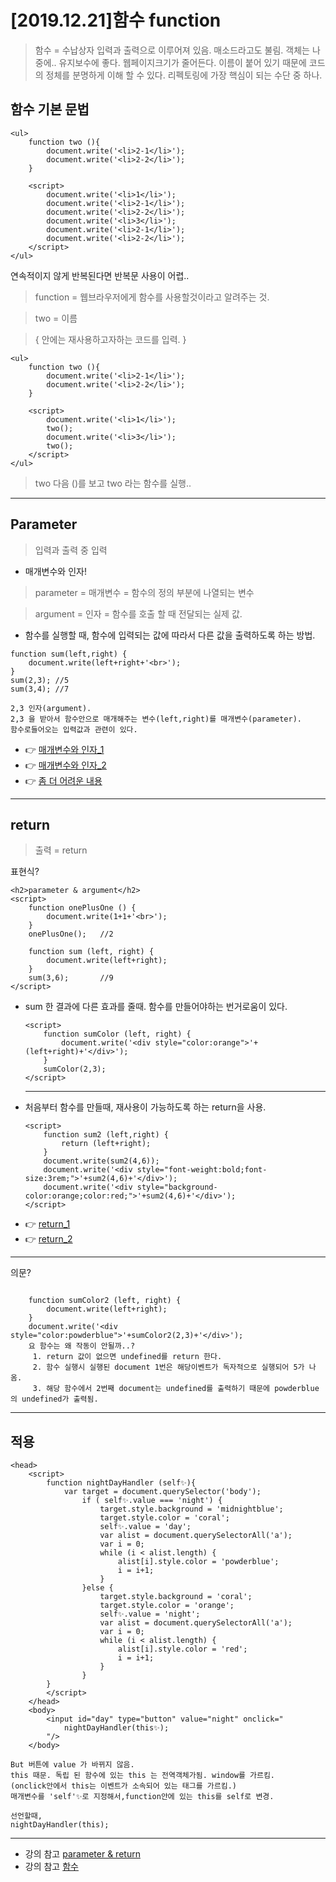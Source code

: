 [2019.12.21]함수 function
=======
> 함수 = 수납상자
> 입력과 출력으로 이루어져 있음.
매소드라고도 불림.
객체는 나중에..
유지보수에 좋다.
웹페이지크기가 줄어든다.
이름이 붙어 있기 때문에 코드의 정체를 분명하게 이해 할 수 있다.
리펙토링에 가장 핵심이 되는 수단 중 하나.

## 함수 기본 문법
```
<ul>
    function two (){
        document.write('<li>2-1</li>');
        document.write('<li>2-2</li>');
    }

    <script>
        document.write('<li>1</li>');
        document.write('<li>2-1</li>');
        document.write('<li>2-2</li>');
        document.write('<li>3</li>');
        document.write('<li>2-1</li>');
        document.write('<li>2-2</li>');
    </script>
</ul>
```
연속적이지 않게 반복된다면 반복문 사용이 어렵..
> function = 웹브라우저에게 함수를 사용할것이라고 알려주는 것.

> two  =  이름

> { 안에는 재사용하고자하는 코드를 입력. }
```
<ul>
    function two (){
        document.write('<li>2-1</li>');
        document.write('<li>2-2</li>');
    }

    <script>
        document.write('<li>1</li>');
        two();
        document.write('<li>3</li>');
        two();
    </script>
</ul>
```
> two 다음 ()를 보고 two 라는 함수를 실행..


***
## Parameter
> 입력과 출력 중 입력
- 매개변수와 인자!
> parameter = 매개변수 = 함수의 정의 부분에 나열되는 변수

> argument  = 인자 = 함수를 호출 할 때 전달되는 실제 값.
* 함수를 실행할 때, 함수에 입력되는 값에 따라서 다른 값을 출력하도록 하는 방법.
```
function sum(left,right) {
    document.write(left+right+'<br>');
}
sum(2,3); //5
sum(3,4); //7

2,3 인자(argument). 
2,3 을 받아서 함수안으로 매개해주는 변수(left,right)를 매개변수(parameter).
함수로들어오는 입력값과 관련이 있다.
```
* 👉 [매개변수와 인자_1](https://m.blog.naver.com/PostView.nhn?blogId=frhn00&logNo=220661516312&proxyReferer=https%3A%2F%2Fwww.google.com%2F)
* 👉 [매개변수와 인자_2](https://wayhome25.github.io/etc/2017/12/31/parameter-argument/)
* 👉 [좀 더 어려운 내용](https://gahee0416.tistory.com/15)
***
## return
> 출력 = return

표현식?
```
<h2>parameter & argument</h2>
<script>
    function onePlusOne () {
        document.write(1+1+'<br>');
    }
    onePlusOne();   //2

    function sum (left, right) {
        document.write(left+right);
    }
    sum(3,6);       //9
</script>
```
* sum 한 결과에 다른 효과를 줄때. 함수를 만들어야하는 번거로움이 있다.
    ```
    <script>
        function sumColor (left, right) {
            document.write('<div style="color:orange">'+(left+right)+'</div>');
        }
        sumColor(2,3);
    </script>
    ```
    ---
* 처음부터 함수를 만들때, 재사용이 가능하도록 하는 return을 사용.
    ```
    <script>
        function sum2 (left,right) {
            return (left+right);
        }
        document.write(sum2(4,6));
        document.write('<div style="font-weight:bold;font-size:3rem;">'+sum2(4,6)+'</div>');
        document.write('<div style="background-color:orange;color:red;">'+sum2(4,6)+'</div>');
    </script>
    ```
* 👉 [return_1](https://developer.mozilla.org/ko/docs/Web/JavaScript/Reference/Statements/return)
* 👉 [return_2](https://www.everdevel.com/JavaScript/return/)
*****
의문?
```
    
    function sumColor2 (left, right) {
        document.write(left+right);
    }
    document.write('<div style="color:powderblue">'+sumColor2(2,3)+'</div>');
    요 함수는 왜 작동이 안될까..?
     1. return 값이 없으면 undefined를 return 한다.
     2. 함수 실행시 실행된 document 1번은 해당이벤트가 독자적으로 실행되어 5가 나옴.
     3. 해당 함수에서 2번째 document는 undefined를 출력하기 때문에 powderblue의 undefined가 출력됨.

```
***
## 적용
```
<head>
    <script>
        function nightDayHandler (self✨){
            var target = document.querySelector('body');
                if ( self✨.value === 'night') {
                    target.style.background = 'midnightblue';
                    target.style.color = 'coral';
                    self✨.value = 'day';
                    var alist = document.querySelectorAll('a');
                    var i = 0;
                    while (i < alist.length) {
                        alist[i].style.color = 'powderblue';
                        i = i+1;
                    }
                }else {
                    target.style.background = 'coral';
                    target.style.color = 'orange';
                    self✨.value = 'night';
                    var alist = document.querySelectorAll('a');
                    var i = 0;
                    while (i < alist.length) {
                        alist[i].style.color = 'red';
                        i = i+1;
                    }
                }
        }
        </script>
    </head>
    <body>
        <input id="day" type="button" value="night" onclick="
            nightDayHandler(this✨);
        "/>
    </body>

```
```
But 버튼에 value 가 바뀌지 않음.
this 때문. 독립 된 함수에 있는 this 는 전역객체가됨. window를 가르킴. 
(onclick안에서 this는 이벤트가 소속되어 있는 태그를 가르킴.)
매개변수를 'self'✨로 지정해서,function안에 있는 this를 self로 변경.

선언할때,
nightDayHandler(this);
```

***
* 강의 참고 [parameter & return](https://opentutorials.org/course/3085/18851)
* 강의 참고 [ 함수](https://opentutorials.org/course/3085/18883)